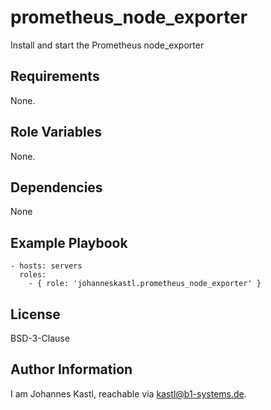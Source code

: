 prometheus_node_exporter
=========

Install and start the Prometheus node_exporter

Requirements
------------

None.

Role Variables
--------------

None.

Dependencies
------------

None

Example Playbook
----------------

    - hosts: servers
      roles:
        - { role: 'johanneskastl.prometheus_node_exporter' }

License
-------

BSD-3-Clause

Author Information
------------------

I am Johannes Kastl, reachable via kastl@b1-systems.de.
